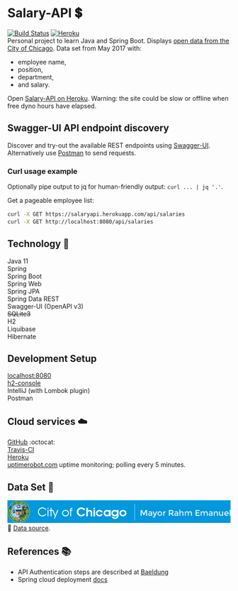 # Salary-API :heavy_dollar_sign: 
[![Build Status][1]][2] 
[![Heroku][3]][4]
<br>
Personal project to learn Java and Spring Boot. Displays [open data from the City of Chicago](https://data.cityofchicago.org/Administration-Finance/Current-Employee-Names-Salaries-and-Position-Title/xzkq-xp2w). Data set from May 2017 with:
- employee name,
- position,
- department,
- and salary.

Open [Salary-API on Heroku](https://salaryapi.herokuapp.com/). Warning: the site could be slow or offline when free dyno hours have elapsed.<br>

## Swagger-UI API endpoint discovery

Discover and try-out the available REST endpoints using [Swagger-UI](https://salaryapi.herokuapp.com/). Alternatively use [Postman](https://www.getpostman.com/) to send requests.

### Curl usage example

Optionally pipe output to jq for human-friendly output: `curl ... | jq '.'`.<br>

Get a pageable employee list:
```bash
curl -X GET https://salaryapi.herokuapp.com/api/salaries
curl -X GET http://localhost:8080/api/salaries
```

## Technology :wrench:
Java 11<br>
Spring<br>
Spring Boot<br>
Spring Web<br>
Spring JPA<br>
Spring Data REST<br>
Swagger-UI (OpenAPI v3)<br>
~~SQLite3~~<br>
H2<br>
Liquibase<br>
Hibernate<br>

## Development Setup
[localhost:8080](http://localhost:8080/)<br>
[h2-console](http://localhost:8080/h2-console/)<br>
IntelliJ (with Lombok plugin)<br>
Postman<br>

## Cloud services :cloud:
[GitHub](https://github.com/Eimert/Salary-API) :octocat:<br>
[Travis-CI](https://www.travis-ci.org/Eimert/Salary-API)<br>
[Heroku](https://salaryapi.herokuapp.com)<br>
[uptimerobot.com](https://uptimerobot.com/) uptime monitoring; polling every 5 minutes.<br> 

## Data Set :open_file_folder:
![alt text](https://raw.githubusercontent.com/Eimert/Salary-API/master/src/main/resources/images/City-of-Chicago-Current-Employee-Names-Salaries-and-Position-Titles.png "City of Chicago")<br>
:link: [Data source](https://data.cityofchicago.org/Administration-Finance/Current-Employee-Names-Salaries-and-Position-Title/xzkq-xp2w).

## References :books:
- API Authentication steps are described at [Baeldung](https://www.baeldung.com/securing-a-restful-web-service-with-spring-security#ch_3_7)<br>
- Spring cloud deployment [docs](https://docs.spring.io/spring-boot/docs/current/reference/html/cloud-deployment.html)<br>

[1]: https://travis-ci.org/Eimert/Salary-API.svg?branch=master
[2]: https://www.travis-ci.org/Eimert/Salary-API
[3]: https://heroku-badge.herokuapp.com/?app=salary-api
[4]: https://salaryapi.herokuapp.com/
